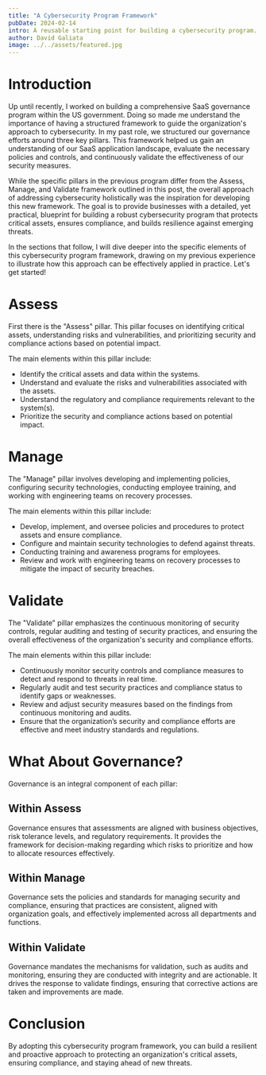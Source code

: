 ```yaml
---
title: "A Cybersecurity Program Framework"
pubDate: 2024-02-14
intro: A reusable starting point for building a cybersecurity program.
author: David Galiata
image: ../../assets/featured.jpg
---
```


# Introduction

Up until recently, I worked on building a comprehensive SaaS governance program within the US government. Doing so made me understand the importance of having a structured framework to guide the organization's approach to cybersecurity. In my past role, we structured our governance efforts around three key pillars. This framework helped us gain an understanding of our SaaS application landscape, evaluate the necessary policies and controls, and continuously validate the effectiveness of our security measures.

While the specific pillars in the previous program differ from the Assess, Manage, and Validate framework outlined in this post, the overall approach of addressing cybersecurity holistically was the inspiration for developing this new framework. The goal is to provide businesses with a detailed, yet practical, blueprint for building a robust cybersecurity program that protects critical assets, ensures compliance, and builds resilience against emerging threats.

In the sections that follow, I will dive deeper into the specific elements of this cybersecurity program framework, drawing on my previous experience to illustrate how this approach can be effectively applied in practice. Let's get started!

# Assess

First there is the "Assess" pillar. This pillar focuses on identifying critical assets, understanding risks and vulnerabilities, and prioritizing security and compliance actions based on potential impact.

The main elements within this pillar include:

- Identify the critical assets and data within the systems.
- Understand and evaluate the risks and vulnerabilities associated with the assets.
- Understand the regulatory and compliance requirements relevant to the system(s).
- Prioritize the security and compliance actions based on potential impact.

# Manage

The "Manage" pillar involves developing and implementing policies, configuring security technologies, conducting employee training, and working with engineering teams on recovery processes.

The main elements within this pillar include:

- Develop, implement, and oversee policies and procedures to protect assets and ensure compliance.
- Configure and maintain security technologies to defend against threats.
- Conducting training and awareness programs for employees.
- Review and work with engineering teams on recovery processes to mitigate the impact of security breaches.

# Validate
The "Validate" pillar emphasizes the continuous monitoring of security controls, regular auditing and testing of security practices, and ensuring the overall effectiveness of the organization's security and compliance efforts.

The main elements within this pillar include:

- Continuously monitor security controls and compliance measures to detect and respond to threats in real time.
- Regularly audit and test security practices and compliance status to identify gaps or weaknesses.
- Review and adjust security measures based on the findings from continuous monitoring and audits.
- Ensure that the organization’s security and compliance efforts are effective and meet industry standards and regulations.

# What About Governance?

Governance is an integral component of each pillar:

## Within Assess 
Governance ensures that assessments are aligned with business objectives, risk tolerance levels, and regulatory requirements. It provides the framework for decision-making regarding which risks to prioritize and how to allocate resources effectively.

## Within Manage 
Governance sets the policies and standards for managing security and compliance, ensuring that practices are consistent, aligned with organization goals, and effectively implemented across all departments and functions.

## Within Validate 

Governance mandates the mechanisms for validation, such as audits and monitoring, ensuring they are conducted with integrity and are actionable. It drives the response to validate findings, ensuring that corrective actions are taken and improvements are made.

# Conclusion

By adopting this cybersecurity program framework, you can build a resilient and proactive approach to protecting an organization's critical assets, ensuring compliance, and staying ahead of new threats.
